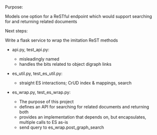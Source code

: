 Purpose:

Models one option for a ReSTful endpoint which would support searching for and returning related documents

Next steps:

Write a flask service to wrap the imitation ReST methods 

- api.py, test_api.py:
    - misleadingly named
    - handles the bits related to object digraph links

- es_util.py, test_es_util.py:
    - straight ES interactions; CrUD index & mappings, search
      
- es_wrap.py, test_es_wrap.py:
    - The purpose of this project
    - defines an API for searching for related documents and returning both 
    - provides an implementation that depends on, but encapsulates, multiple calls to ES as-is
    - send query to es_wrap.post_graph_search
      
